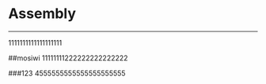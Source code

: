 # Assembly  
----------
1111111111111111111

##mosiwi
11111111222222222222222

###123
4555555555555555555555